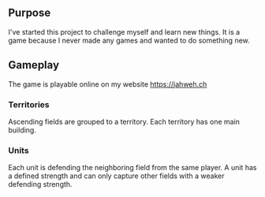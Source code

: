 ## Purpose
I've started this project to challenge myself and learn new things.
It is a game because I never made any games and wanted to do something new.

## Gameplay
The game is playable online on my website https://jahweh.ch

### Territories
Ascending fields are grouped to a territory. Each territory has one main building.

### Units
Each unit is defending the neighboring field from the same player.
A unit has a defined strength and can only capture other fields with a weaker defending strength.

